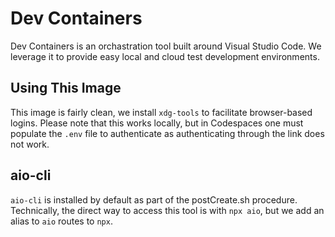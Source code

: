 # Dev Containers

Dev Containers is an orchastration tool built around Visual Studio Code. We leverage it to provide easy local and cloud test development environments.

## Using This Image

This image is fairly clean, we install `xdg-tools` to facilitate browser-based logins. Please note that this works locally, but in Codespaces one must populate the `.env` file to authenticate as authenticating through the link does not work.

## aio-cli

`aio-cli` is installed by default as part of the postCreate.sh procedure. Technically, the direct way to access this tool is with `npx aio`, but we add an alias to `aio` routes to `npx`.
